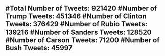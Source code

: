 #Total Number of Tweets: 921420 
#Number of Trump Tweets: 451346
#Number of Clinton Tweets: 376429
#Number of Rubio Tweets: 139216
#Number of Sanders Tweets: 128520
#Number of Carson Tweets: 71200
#Number of Bush Tweets: 45997
---
